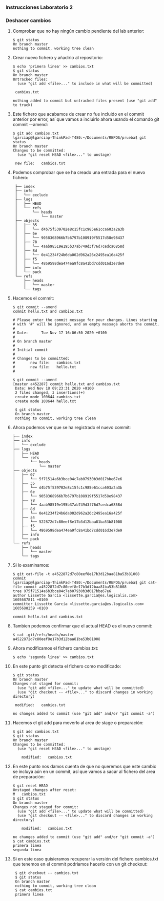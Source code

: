 ### Instrucciones Laboratorio 2

### Deshacer cambios

1. Comprobar que no hay ningún cambio pendiente del lab anterior:

       $ git status
       On branch master
       nothing to commit, working tree clean

2. Crear nuevo fichero y añadirlo al repositorio:

       $ echo 'primera linea' >> cambios.txt
       $ git status
       On branch master
       Untracked files:
         (use "git add <file>..." to include in what will be committed)

       	cambios.txt

       nothing added to commit but untracked files present (use "git add" to track)

3. Este fichero que acabamos de crear no fue incluido en el commit anterior por error, así que vamos a incluirlo ahora usando el comando git commit --amend:

       $ git add cambios.txt
       lgarciap@lgarciap-ThinkPad-T480:~/Documents/REPOS/prueba$ git status
       On branch master
       Changes to be committed:
         (use "git reset HEAD <file>..." to unstage)

       	new file:   cambios.txt

4. Podemos comprobar que se ha creado una entrada para el nuevo fichero:

        ├── index
        ├── info
        │   └── exclude
        ├── logs
        │   ├── HEAD
        │   └── refs
        │       └── heads
        │           └── master
        ├── objects
        │   ├── 35
        │   │   └── d4b75f539702e8c15fc1c985e61cca603a2a3b
        │   ├── 6e
        │   │   └── 9058368966b7b6797b108919f5517d58e98437
        │   ├── 78
        │   │   └── 4aab98519e195b37ab749d3f76d7cedca6858d
        │   ├── 8d
        │   │   └── 0e41234f24b6da002d962a26c2495ea16a425f
        │   ├── f5
        │   │   └── 4869598dea474ea9fc8a41bd7cdd016d3e7de9
        │   ├── info
        │   └── pack
        └── refs
            ├── heads
            │   └── master
            └── tags

5. Hacemos el commit:

       $ git commit --amend
       commit hello.txt and cambios.txt

       # Please enter the commit message for your changes. Lines starting
       # with '#' will be ignored, and an empty message aborts the commit.
       #
       # Date:      Tue Nov 17 16:06:50 2020 +0100
       #
       # On branch master
       #
       # Initial commit
       #
       # Changes to be committed:
       #       new file:   cambios.txt
       #       new file:   hello.txt
       #

       $ git commit --amend
       [master a452287] commit hello.txt and cambios.txt
        Date: Wed Nov 18 09:23:31 2020 +0100
        2 files changed, 3 insertions(+)
        create mode 100644 cambios.txt
        create mode 100644 hello.txt

        $ git status
        On branch master
        nothing to commit, working tree clean

6. Ahora podemos ver que se ha registrado el nuevo commit:

       ├── index
       ├── info
       │   └── exclude
       ├── logs
       │   ├── HEAD
       │   └── refs
       │       └── heads
       │           └── master
       ├── objects
       │   ├── 07
       │   │   └── 5f71514a6b3bce04c7ab07930b3d017bbe67e6
       │   ├── 35
       │   │   └── d4b75f539702e8c15fc1c985e61cca603a2a3b
       │   ├── 6e
       │   │   └── 9058368966b7b6797b108919f5517d58e98437
       │   ├── 78
       │   │   └── 4aab98519e195b37ab749d3f76d7cedca6858d
       │   ├── 8d
       │   │   └── 0e41234f24b6da002d962a26c2495ea16a425f
       │   ├── a4
       │   │   └── 522872d7c80eef8e17b3d12baa81ba53b81008
       │   ├── f5
       │   │   └── 4869598dea474ea9fc8a41bd7cdd016d3e7de9
       │   ├── info
       │   └── pack
       └── refs
           ├── heads
           │   └── master
           └── tags

7. Si lo examinamos:

       $ git cat-file -t a4522872d7c80eef8e17b3d12baa81ba53b81008
       commit
       lgarciap@lgarciap-ThinkPad-T480:~/Documents/REPOS/prueba$ git cat-file commit a4522872d7c80eef8e17b3d12baa81ba53b81008
       tree 075f71514a6b3bce04c7ab07930b3d017bbe67e6
       author Lissette García <lissette.garcia@es.logicalis.com> 1605687811 +0100
       committer Lissette García <lissette.garcia@es.logicalis.com> 1605688259 +0100

       commit hello.txt and cambios.txt

8. Tambien podemos confirmar que el actual HEAD es el nuevo commit:

       $ cat .git/refs/heads/master
       a4522872d7c80eef8e17b3d12baa81ba53b81008

9. Ahora modificamos el fichero cambios.txt:

       $ echo 'segunda linea' >> cambios.txt

10. En este punto git detecta el fichero como modificado:

        $ git status
        On branch master
        Changes not staged for commit:
          (use "git add <file>..." to update what will be committed)
          (use "git checkout -- <file>..." to discard changes in working directory)

         modified:   cambios.txt

        no changes added to commit (use "git add" and/or "git commit -a")

11. Hacemos el git add para moverlo al area de stage o preparación:

        $ git add cambios.txt
        $ git status
        On branch master
        Changes to be committed:
          (use "git reset HEAD <file>..." to unstage)

        	modified:   cambios.txt

12. En este punto nos damos cuenta de que no queremos que este cambio se incluya aún en un commit, así que vamos a sacar al fichero del area de preparación:

        $ git reset HEAD
        Unstaged changes after reset:
        M	cambios.txt
        $ git status
        On branch master
        Changes not staged for commit:
          (use "git add <file>..." to update what will be committed)
          (use "git checkout -- <file>..." to discard changes in working directory)

        	modified:   cambios.txt

        no changes added to commit (use "git add" and/or "git commit -a")
        $ cat cambios.txt
        primera linea
        segunda linea


13. Si en este caso quisieramos recuperar la versión del fichero cambios.txt que tenemos en el commit podriamos hacerlo con un git checkout:

         $ git checkout -- cambios.txt
         $ git status
         On branch master
         nothing to commit, working tree clean
         $ cat cambios.txt 
         primera linea
